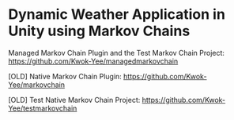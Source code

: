 # Dynamic Weather Application in Unity using Markov Chains

Managed Markov Chain Plugin and the Test Markov Chain Project:
https://github.com/Kwok-Yee/managedmarkovchain 

[OLD] Native Markov Chain Plugin:
https://github.com/Kwok-Yee/markovchain 

[OLD] Test Native Markov Chain Project:
https://github.com/Kwok-Yee/testmarkovchain 
